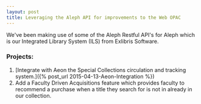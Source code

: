 ```yaml
---
layout: post
title: Leveraging the Aleph API for improvements to the Web OPAC
---
```


We've been making use of some of the Aleph Restful API's for Aleph which is our Integrated Library System (ILS) from Exlibris Software.


### Projects:
1. [Integrate with Aeon the Special Collections circulation and tracking system.]({% post_url 2015-04-13-Aeon-Integration %})
2. Add a Faculty Driven Acquisitions feature which provides faculty to recommend a purchase when a title they search for is not in already in our collection.

